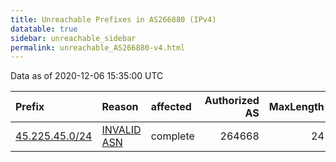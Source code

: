 ```yaml
---
title: Unreachable Prefixes in AS266880 (IPv4)
datatable: true
sidebar: unreachable_sidebar
permalink: unreachable_AS266880-v4.html
---
```


Data as of 2020-12-06 15:35:00 UTC


<div class="datatable-begin"></div>

| Prefix                                                 | Reason                                                                                                 | affected   |   Authorized AS |   MaxLength | Anchor                                         |   unreachable /24s |
|:-------------------------------------------------------|:-------------------------------------------------------------------------------------------------------|:-----------|----------------:|------------:|:-----------------------------------------------|-------------------:|
| [45.225.45.0/24](https://stat.ripe.net/45.225.45.0/24) | [INVALID ASN](https://rpki-validator.ripe.net/announcement-preview?asn=AS266880&prefix=45.225.45.0/24) | complete   |          264668 |          24 | [LACNIC](unreachable_LACNIC_RPKI_Root-v4.html) |                  1 |

<div class="datatable-end"></div>